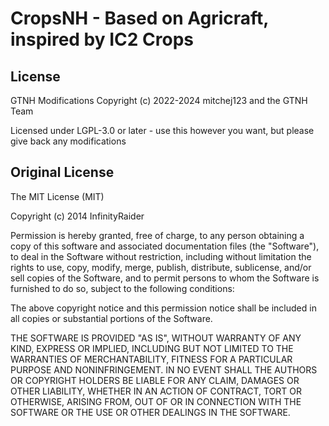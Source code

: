 # CropsNH - Based on Agricraft, inspired by IC2 Crops

## License

GTNH Modifications Copyright (c) 2022-2024 mitchej123 and the GTNH Team

Licensed under LGPL-3.0 or later - use this however you want, but please give back any modifications

## Original License

The MIT License (MIT)

Copyright (c) 2014 InfinityRaider

Permission is hereby granted, free of charge, to any person obtaining a copy
of this software and associated documentation files (the "Software"), to deal
in the Software without restriction, including without limitation the rights
to use, copy, modify, merge, publish, distribute, sublicense, and/or sell
copies of the Software, and to permit persons to whom the Software is
furnished to do so, subject to the following conditions:

The above copyright notice and this permission notice shall be included in all
copies or substantial portions of the Software.

THE SOFTWARE IS PROVIDED "AS IS", WITHOUT WARRANTY OF ANY KIND, EXPRESS OR
IMPLIED, INCLUDING BUT NOT LIMITED TO THE WARRANTIES OF MERCHANTABILITY,
FITNESS FOR A PARTICULAR PURPOSE AND NONINFRINGEMENT. IN NO EVENT SHALL THE
AUTHORS OR COPYRIGHT HOLDERS BE LIABLE FOR ANY CLAIM, DAMAGES OR OTHER
LIABILITY, WHETHER IN AN ACTION OF CONTRACT, TORT OR OTHERWISE, ARISING FROM,
OUT OF OR IN CONNECTION WITH THE SOFTWARE OR THE USE OR OTHER DEALINGS IN THE
SOFTWARE.

